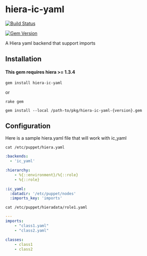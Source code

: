 # hiera-ic-yaml

[![Build Status](https://travis-ci.org/instaclick/hiera-ic-yaml.png?branch=master)](https://travis-ci.org/instaclick/hiera-ic-yaml)

[![Gem Version](https://badge.fury.io/rb/hiera-ic-yaml.svg)](http://badge.fury.io/rb/hiera-ic-yaml)

A Hiera yaml backend that support imports


## Installation

#### This gem requires hiera >= 1.3.4


`gem install hiera-ic-yaml`

or

`rake gem`

`gem install --local /path-to/pkg/hiera-ic-yaml-{version}.gem`


## Configuration
Here is a sample hiera.yaml file that will work with ic_yaml


`cat /etc/puppet/hiera.yaml`
```yaml
:backends:
  - 'ic_yaml'

:hierarchy:
    - %{::environment}/%{::role}
    - %{::role}

:ic_yaml:
  :datadir: '/etc/puppet/nodes'
  :imports_key: 'imports'
```


`cat /etc/puppet/hieradata/role1.yaml`
```yaml
---
imports:
    - "class1.yaml"
    - "class2.yaml"

classes:
    - class1
    - class2
```
